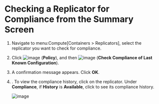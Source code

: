 # Checking a Replicator for Compliance from the Summary Screen

1.  Navigate to menu:Compute\[Containers \> Replicators\], select the
    replicator you want to check for compliance.

2.  Click ![image](../images/1941.png) (**Policy**), and then
    ![image](../images/1942.png) (**Check Compliance of Last Known
    Configuration**).

3.  A confirmation message appears. Click **OK**.

4.  . To view the compliance history, click on the replicator. Under
    **Compliance**, if **History** is **Available**, click to see its
    compliance history.
    
    ![image](../images/1943.png)
